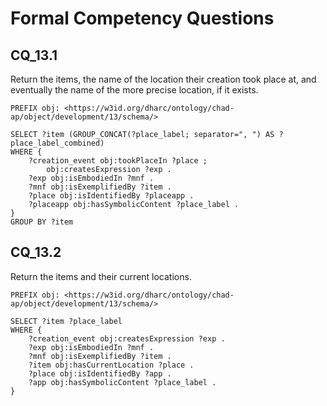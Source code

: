 # Formal Competency Questions

## CQ_13.1
Return the items, the name of the location their creation took place at, and eventually the name of the more precise location, if it exists.

```SPARQL
PREFIX obj: <https://w3id.org/dharc/ontology/chad-ap/object/development/13/schema/>

SELECT ?item (GROUP_CONCAT(?place_label; separator=", ") AS ?place_label_combined)
WHERE {
    ?creation_event obj:tookPlaceIn ?place ;
        obj:createsExpression ?exp .
    ?exp obj:isEmbodiedIn ?mnf .
    ?mnf obj:isExemplifiedBy ?item .
    ?place obj:isIdentifiedBy ?placeapp .
    ?placeapp obj:hasSymbolicContent ?place_label .
}
GROUP BY ?item
```

## CQ_13.2
Return the items and their current locations.

```SPARQL
PREFIX obj: <https://w3id.org/dharc/ontology/chad-ap/object/development/13/schema/>

SELECT ?item ?place_label
WHERE {
    ?creation_event obj:createsExpression ?exp .
    ?exp obj:isEmbodiedIn ?mnf .
    ?mnf obj:isExemplifiedBy ?item .
    ?item obj:hasCurrentLocation ?place .
    ?place obj:isIdentifiedBy ?app .
    ?app obj:hasSymbolicContent ?place_label .
}
```
